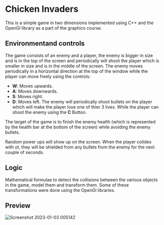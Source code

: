 # Chicken Invaders
This is a simple game in two dimensions implemented using C++ and the OpenGl library as a part of the graphics course.

## Environmentand controls
The game consists of an enemy and a player, the enemy is bigger in size and is in the top of the screen and periodically will shoot the player which is smaller in size and is in the middle of the screen. The enemy moves periodically in a horizontal direction at the top of the window while the player can move freely using the controls:
- **W**: Moves upwards.
- **A**: Moves downwards.
- **S**: Moves right.
- **D**: Moves left.
The enemy will periodically shoot bullets on the player which will make the player lose one of thier 3 lives. While the player can shoot the enemy using the **C** Button.

The target of the game is to finish the enemy health (which is represented by the health bar at the bottom of the screen) while avoiding the enemy bullets.

Random power ups will show up on the screen. When the player colides with ot, they will be shielded from any bullets from the enemy for the next couple of seconds.

## Logic
Mathematical formulae to detect the collisions between the various objects in the game, model them and transform them. Some of these transformations were done using the OpenGl libraries.

## Preview

![Screenshot 2023-01-03 005142](https://user-images.githubusercontent.com/68449722/210283568-a1efe95c-9eb2-425e-840f-73d393f1c642.png)
